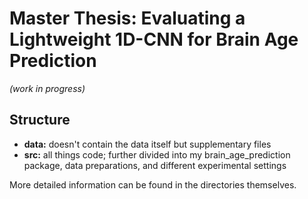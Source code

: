 # Master Thesis: Evaluating a Lightweight 1D-CNN for Brain Age Prediction

_(work in progress)_

## Structure
- **data:** doesn't contain the data itself but supplementary files
- **src:** all things code; further divided into my brain_age_prediction package, data preparations, and different experimental settings

More detailed information can be found in the directories themselves.
